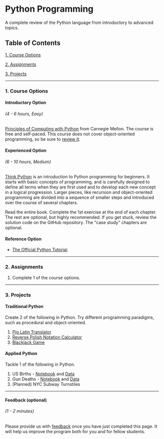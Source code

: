 # Python Programming

A complete review of the Python language from introductory to advanced topics.

## Table of Contents
[1. Course Options](#section-a)

[2. Assignments](#section-b)

[3. Projects](#section-c)

---

### <a name="section-a"></a>1. Course Options

#### Introductory Option
###### (4 - 6 hours, Easy)

[Principles of Computing with Python](https://oli.cmu.edu/courses/free-open/computing-course-details/) from Carnegie Mellon. The course is free and self-paced. This course does not cover object-oriented programming, so be sure to [review it](https://jeffknupp.com/blog/2014/06/18/improve-your-python-python-classes-and-object-oriented-programming/).

#### Experienced Option
###### (6 - 10 hours, Medium)

[Think Python](http://greenteapress.com/wp/think-python-2e/) is an introduction to Python programming for beginners. It starts with basic concepts of programming, and is carefully designed to define all terms when they are first used and to develop each new concept in a logical progression. Larger pieces, like recursion and object-oriented programming are divided into a sequence of smaller steps and introduced over the course of several chapters.

Read the entire book. Complete the 1st exercise at the end of each chapter. The rest are optional, but highly recommended. If you get stuck, review the solution code on the GitHub repository. The "case study" chapters are optional.

#### Reference Option
- [The Official Python Tutorial](https://docs.python.org/3/tutorial).

---

### <a name="section-b"></a>2. Assignments

1. Complete 1 of the course options.

---

### <a name="section-c"></a>3. Projects


#### Traditional Python

Create 2 of the following in Python. Try different programming paradigms, such as procedural and object-oriented.

1. [Pig Latin Translator](https://en.wikipedia.org/wiki/Pig_Latin)
2. [Reverse Polish Notation Calculator](https://en.wikipedia.org/wiki/Reverse_Polish_notation)
3. [Blackjack Game](https://en.wikipedia.org/wiki/Blackjack)


#### Applied Python

Tackle 1 of the following in Python.

1. US Births - [Notebook](../code/births.ipynb) and [Data](../code/us_births.csv)
2. Gun Deaths - [Notebook](../code/deaths.ipynb) and [Data](../code/guns.csv)
3. (Planned) NYC Subway Turnstiles

---

#### Feedback (optional)
###### (1 - 2 minutes)

Please provide us with [feedback](https://goo.gl/forms/gkWsYCSFXw2z40v33) once you have just completed this page. It will help us improve the program both for you and for fellow students.
